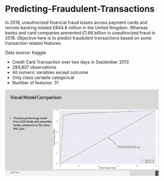 # Predicting-Fraudulent-Transactions

In 2018, unauthorized financial fraud losses across payment cards and remote banking totaled £844.8 million in the United Kingdom. Whereas banks and card companies prevented £1.66 billion in unauthorized fraud in 2018. Objective here is to predict fraudulent transactions based on some transaction related features. 

Data source: Kaggle
* Credit Card Transaction over two days in September 2013
* 284,807 observations
* All numeric variables except outcome
* Only class variable categorical
* Number of features: 31

![](Graphs/ROC%20Plot.png)
